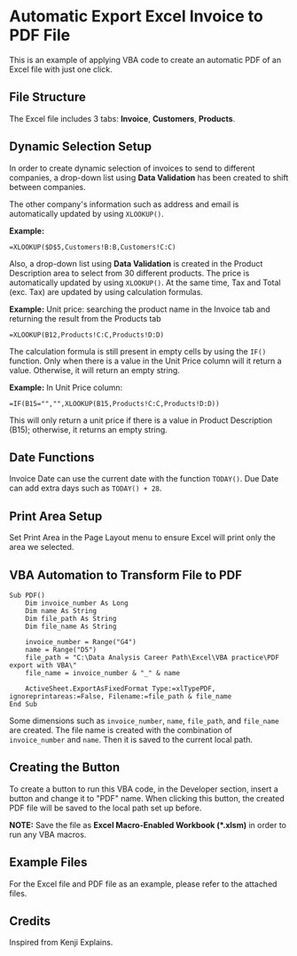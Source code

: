 # Automatic Export Excel Invoice to PDF File

This is an example of applying VBA code to create an automatic PDF of an Excel file with just one click.

## File Structure

The Excel file includes 3 tabs: **Invoice**, **Customers**, **Products**.

## Dynamic Selection Setup

In order to create dynamic selection of invoices to send to different companies, a drop-down list using **Data Validation** has been created to shift between companies.

The other company's information such as address and email is automatically updated by using `XLOOKUP()`.

**Example:**
```excel
=XLOOKUP($D$5,Customers!B:B,Customers!C:C)
```

Also, a drop-down list using **Data Validation** is created in the Product Description area to select from 30 different products. The price is automatically updated by using `XLOOKUP()`. At the same time, Tax and Total (exc. Tax) are updated by using calculation formulas.

**Example:**
Unit price: searching the product name in the Invoice tab and returning the result from the Products tab
```excel
=XLOOKUP(B12,Products!C:C,Products!D:D)
```

The calculation formula is still present in empty cells by using the `IF()` function. Only when there is a value in the Unit Price column will it return a value. Otherwise, it will return an empty string.

**Example:**
In Unit Price column:
```excel
=IF(B15="","",XLOOKUP(B15,Products!C:C,Products!D:D))
```
This will only return a unit price if there is a value in Product Description (B15); otherwise, it returns an empty string.

## Date Functions

Invoice Date can use the current date with the function `TODAY()`. Due Date can add extra days such as `TODAY() + 28`.

## Print Area Setup

Set Print Area in the Page Layout menu to ensure Excel will print only the area we selected.

## VBA Automation to Transform File to PDF

```vba
Sub PDF()
    Dim invoice_number As Long
    Dim name As String
    Dim file_path As String
    Dim file_name As String
    
    invoice_number = Range("G4")
    name = Range("D5")
    file_path = "C:\Data Analysis Career Path\Excel\VBA practice\PDF export with VBA\"
    file_name = invoice_number & "_" & name
    
    ActiveSheet.ExportAsFixedFormat Type:=xlTypePDF, ignoreprintareas:=False, Filename:=file_path & file_name
End Sub
```

Some dimensions such as `invoice_number`, `name`, `file_path`, and `file_name` are created. The file name is created with the combination of `invoice_number` and `name`. Then it is saved to the current local path.

## Creating the Button

To create a button to run this VBA code, in the Developer section, insert a button and change it to "PDF" name. When clicking this button, the created PDF file will be saved to the local path set up before.

**NOTE:** Save the file as **Excel Macro-Enabled Workbook (*.xlsm)** in order to run any VBA macros.

## Example Files

For the Excel file and PDF file as an example, please refer to the attached files.

## Credits

Inspired from Kenji Explains.

